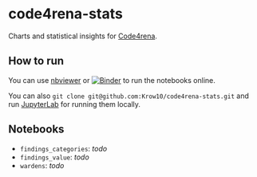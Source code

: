 # code4rena-stats

Charts and statistical insights for [Code4rena](https://code4rena.com).

## How to run

You can use [nbviewer](https://nbviewer.org/github/Krow10/code4rena-stats/tree/main/) or [![Binder](https://mybinder.org/badge_logo.svg)](https://mybinder.org/v2/gh/Krow10/code4rena-stats/HEAD) to run the notebooks online.

You can also `git clone git@github.com:Krow10/code4rena-stats.git` and run [JupyterLab](https://jupyter.org/) for running them locally.

## Notebooks

- `findings_categories`: *todo*
- `findings_value`: *todo*
- `wardens`: *todo*